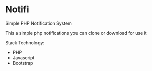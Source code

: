 # Notifi
Simple PHP Notification System 

This a simple php notifications 
you can clone or download for use it

Stack Technology:
- PHP
- Javascript
- Bootstrap
